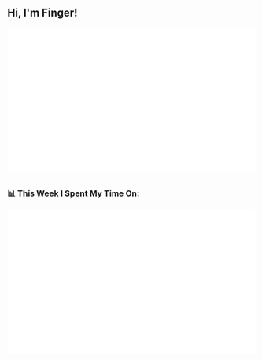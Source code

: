 <h2> Hi, I'm Finger!</h2>

<img align="right" src="https://raw.githubusercontent.com/spianmo/github-stats/master/generated/overview.svg#gh-light-mode-only">

<!-- <img align="right" height="160em" src="https://github-readme-stats-eight-theta.vercel.app/api/top-langs/?username=spianmo&layout=compact&langs_count=8&theme=algolia"/>	 -->
	
```go
package main

type Me struct {
	Name   string
	Job    string
	Code   string
	Skills string
}

func main() {
	me := &Me{
		Name:   "Finger",
		Job:    "Client-side Engineer",
		Code:   "Java, Kotlin, C#, Rust and C++ and Others",
		Skills: "Android, Security, Cross-platform client, NLP, CV, ASR ^o^",
	}
	_ = me
}
```


<h3>📊 This Week I Spent My Time On:</h3>
<img align='right' src="https://raw.githubusercontent.com/spianmo/github-stats/master/generated/languages.svg#gh-light-mode-only">

<!--START_SECTION:waka-->

```txt
Python             17 hrs 47 mins  ███████████████████░░░░░░   75.99 %
Bash               2 hrs 44 mins   ███░░░░░░░░░░░░░░░░░░░░░░   11.68 %
Kotlin             57 mins         █░░░░░░░░░░░░░░░░░░░░░░░░   04.12 %
.env file          45 mins         ▓░░░░░░░░░░░░░░░░░░░░░░░░   03.27 %
Text               24 mins         ▒░░░░░░░░░░░░░░░░░░░░░░░░   01.77 %
```

<!--END_SECTION:waka-->
